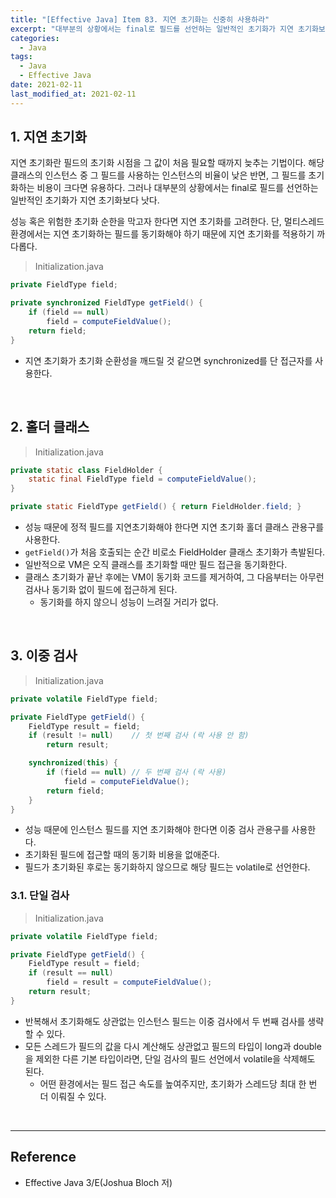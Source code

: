 ```yaml
---
title: "[Effective Java] Item 83. 지연 초기화는 신중히 사용하라"
excerpt: "대부분의 상황에서는 final로 필드를 선언하는 일반적인 초기화가 지연 초기화보다 낫다."
categories:
  - Java
tags:
  - Java
  - Effective Java
date: 2021-02-11
last_modified_at: 2021-02-11
---
```


## 1. 지연 초기화

지연 초기화란 필드의 초기화 시점을 그 값이 처음 필요할 때까지 늦추는 기법이다. 해당 클래스의 인스턴스 중 그 필드를 사용하는 인스턴스의 비율이 낮은 반면, 그 필드를 초기화하는 비용이 크다면 유용하다. 그러나 대부분의 상황에서는 final로 필드를 선언하는 일반적인 초기화가 지연 초기화보다 낫다.

성능 혹은 위험한 초기화 순한을 막고자 한다면 지연 초기화를 고려한다. 단, 멀티스레드 환경에서는 지연 초기화하는 필드를 동기화해야 하기 때문에 지연 초기화를 적용하기 까다롭다.

> Initialization.java

```java
private FieldType field;

private synchronized FieldType getField() {
    if (field == null)
        field = computeFieldValue();
    return field;
}
```

* 지연 초기화가 초기화 순환성을 깨드릴 것 같으면 synchronized를 단 접근자를 사용한다.

<br>

## 2. 홀더 클래스

> Initialization.java

```java
private static class FieldHolder {
    static final FieldType field = computeFieldValue();
}

private static FieldType getField() { return FieldHolder.field; }
```

* 성능 때문에 정적 필드를 지연초기화해야 한다면 지연 초기화 홀더 클래스 관용구를 사용한다.
* ``getField()``가 처음 호출되는 순간 비로소 FieldHolder 클래스 초기화가 촉발된다.
* 일반적으로 VM은 오직 클래스를 초기화할 때만 필드 접근을 동기화한다.
* 클래스 초기화가 끝난 후에는 VM이 동기화 코드를 제거하여, 그 다음부터는 아무런 검사나 동기화 없이 필드에 접근하게 된다.
  * 동기화를 하지 않으니 성능이 느려질 거리가 없다.

<br>

## 3. 이중 검사

> Initialization.java

```java
private volatile FieldType field;

private FieldType getField() {
    FieldType result = field;
    if (result != null)    // 첫 번째 검사 (락 사용 안 함)
        return result;

    synchronized(this) {
        if (field == null) // 두 번째 검사 (락 사용)
            field = computeFieldValue();
        return field;
    }
}
```

* 성능 때문에 인스턴스 필드를 지연 초기화해야 한다면 이중 검사 관용구를 사용한다.
* 초기화된 필드에 접근할 때의 동기화 비용을 없애준다.
* 필드가 초기화된 후로는 동기화하지 않으므로 해당 필드는 volatile로 선언한다.

### 3.1. 단일 검사

> Initialization.java

```java
private volatile FieldType field;

private FieldType getField() {
    FieldType result = field;
    if (result == null)
        field = result = computeFieldValue();
    return result;
}
```

* 반복해서 초기화해도 상관없는 인스턴스 필드는 이중 검사에서 두 번째 검사를 생략할 수 있다.
* 모든 스레드가 필드의 값을 다시 계산해도 상관없고 필드의 타입이 long과 double을 제외한 다른 기본 타입이라면, 단일 검사의 필드 선언에서 volatile을 삭제해도 된다.
  * 어떤 환경에서는 필드 접근 속도를 높여주지만, 초기화가 스레드당 최대 한 번 더 이뤄질 수 있다.

<br>

---

## Reference

* Effective Java 3/E(Joshua Bloch 저)
